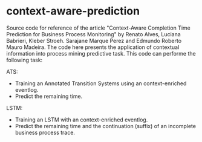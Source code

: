 # context-aware-prediction
Source code for reference of the article "Context-Aware Completion Time Prediction for Business Process Monitoring" by Renato Alves, Luciana Babrieri, Kleber Stroeh. Sarajane Marque Perez and Edmundo Roberto Mauro Madeira. The code here presents the application of contextual information into process mining predictive task. This code can performe the following task:

ATS: 
- Training an Annotated Transition Systems using an context-enriched eventlog.
- Predict the remaining time.

LSTM:
- Training an LSTM with an context-enriched eventlog.
- Predict the remaining time and the continuation (suffix) of an incomplete business process trace.


